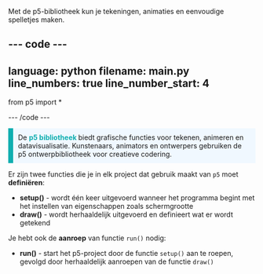 Met de p5-bibliotheek kun je tekeningen, animaties en eenvoudige spelletjes maken.

--- code ---
---
language: python filename: main.py line_numbers: true
line_number_start: 4
---

from p5 import *

--- /code ---

<p style="border-left: solid; border-width:10px; border-color: #0faeb0; background-color: aliceblue; padding: 10px;">
De <span style="color: #0faeb0; font-weight: bold;"> p5 bibliotheek </span> biedt grafische functies voor tekenen, animeren en datavisualisatie. Kunstenaars, animators en ontwerpers gebruiken de p5 ontwerpbibliotheek voor creatieve codering.</p>

Er zijn twee functies die je in elk project dat gebruik maakt van `p5` moet **definiëren**:
+ **setup()** - wordt één keer uitgevoerd wanneer het programma begint met het instellen van eigenschappen zoals schermgrootte
+ **draw()** - wordt herhaaldelijk uitgevoerd en definieert wat er wordt getekend

Je hebt ook de **aanroep** van functie `run()` nodig:
+ **run()** - start het p5-project door de functie `setup()` aan te roepen, gevolgd door herhaaldelijk aanroepen van de functie `draw()`
